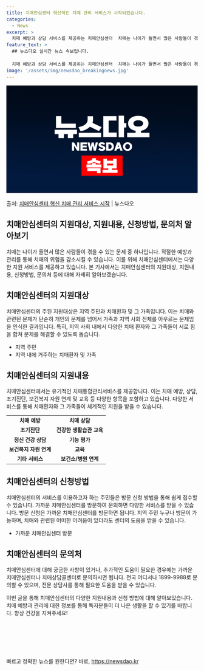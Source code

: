 ```yaml
---
title: 치매안심센터 혁신적인 치매 관리 서비스가 시작되었습니다.
categories:
  - News
excerpt: >
  치매 예방과 상담 서비스를 제공하는 치매안심센터  치매는 나이가 들면서 많은 사람들이 겪을 수 있는 문제 중…
feature_text: >
  ## 뉴스다오 실시간 뉴스 속보입니다.

  치매 예방과 상담 서비스를 제공하는 치매안심센터  치매는 나이가 들면서 많은 사람들이 겪을 수 있는 문제 중…
image: '/assets/img/newsdao_breakingnews.jpg'
---
```


![뉴스다오 속보](/assets/img/newsdao_breakingnews.jpg)

<p>출처: <a href="https://newsdao.kr/4352" rel="dofollow">치매안심센터 혁신 치매 관리 서비스 시작</a> | 뉴스다오</p>

<h2 data-ke-size="size26">치매안심센터의 지원대상, 지원내용, 신청방법, 문의처 알아보기</h2>
<p data-ke-size="size16">치매는 나이가 들면서 많은 사람들이 겪을 수 있는 문제 중 하나입니다. 적절한 예방과 관리를 통해 치매의 위험을 감소시킬 수 있습니다. 이를 위해 치매안심센터에서는 다양한 지원 서비스를 제공하고 있습니다. 본 기사에서는 치매안심센터의 지원대상, 지원내용, 신청방법, 문의처 등에 대해 자세히 알아보겠습니다.</p>

<h2 data-ke-size="size24">치매안심센터의 지원대상</h2>
<p data-ke-size="size16">치매안심센터의 주된 지원대상은 지역 주민과 치매환자 및 그 가족입니다. 이는 치매와 관련된 문제가 단순히 개인의 문제를 넘어서 가족과 지역 사회 전체를 아우르는 문제임을 인식한 결과입니다. 특히, 지역 사회 내에서 다양한 치매 환자와 그 가족들이 서로 힘을 합쳐 문제를 해결할 수 있도록 돕습니다.</p>
<ul>
  <li>지역 주민</li>
  <li>지역 내에 거주하는 치매환자 및 가족</li>
</ul>

<h2 data-ke-size="size24">치매안심센터의 지원내용</h2>
<p data-ke-size="size16">치매안심센터에서는 유기적인 치매통합관리서비스를 제공합니다. 이는 치매 예방, 상담, 조기진단, 보건복지 자원 연계 및 교육 등 다양한 항목을 포함하고 있습니다. 다양한 서비스를 통해 치매환자와 그 가족들이 체계적인 지원을 받을 수 있습니다.</p>
<table>
  <tr>
    <td style="text-align: center; height: 17px;"><b>치매 예방</b></td>
    <td style="text-align: center; height: 17px;"><b>치매 상담</b></td>
  </tr>
  <tr>
    <td style="text-align: center; height: 17px;"><b>조기진단</b></td>
    <td style="text-align: center; height: 17px;"><b>건강한 생활습관 교육</b></td>
  </tr>
  <tr>
    <td style="text-align: center; height: 17px;"><b>정신 건강 상담</b></td>
    <td style="text-align: center; height: 17px;"><b>기능 평가</b></td>
  </tr>
  <tr>
    <td style="text-align: center; height: 17px;"><b>보건복지 자원 연계</b></td>
    <td style="text-align: center; height: 17px;"><b>교육</b></td>
  </tr>
  <tr>
    <td style="text-align: center; height: 17px;"><b>기타 서비스</b></td>
    <td style="text-align: center; height: 17px;"><b>보건소/병원 연계</b></td>
  </tr>
</table>

<h2 data-ke-size="size24">치매안심센터의 신청방법</h2>
<p data-ke-size="size16">치매안심센터의 서비스를 이용하고자 하는 주민들은 방문 신청 방법을 통해 쉽게 접수할 수 있습니다. 가까운 치매안심센터를 방문하여 문의하면 다양한 서비스를 받을 수 있습니다. 방문 신청은 가까운 치매안심센터를 방문하면 됩니다. 지역 주민 누구나 방문이 가능하며, 치매와 관련된 어떠한 어려움이 있더라도 센터의 도움을 받을 수 있습니다.</p>
<ul>
  <li>가까운 치매안심센터 방문</li>
</ul>

<h2 data-ke-size="size24">치매안심센터의 문의처</h2>
<p data-ke-size="size16">치매안심센터에 대해 궁금한 사항이 있거나, 추가적인 도움이 필요한 경우에는 가까운 치매안심센터나 치매상담콜센터로 문의하시면 됩니다. 전국 어디서나 1899-9988로 문의할 수 있으며, 전문 상담사를 통해 필요한 도움을 받을 수 있습니다.</p>
<p data-ke-size="size16">이번 글을 통해 치매안심센터의 다양한 지원내용과 신청 방법에 대해 알아보았습니다. 치매 예방과 관리에 대한 정보를 통해 독자분들이 더 나은 생활을 할 수 있기를 바랍니다. 항상 건강을 지켜주세요!</p>
<p data-ke-size="size16">&nbsp;</p>
<p data-ke-size="size16">&nbsp;</p>
<p data-ke-size="size16">&nbsp;</p> 

빠르고 정확한 뉴스를 원한다면? 바로, <a href="https://newsdao.kr" rel="dofollow">https://newsdao.kr</a>


